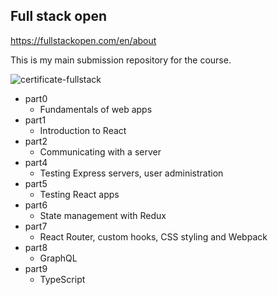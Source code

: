 ## Full stack open
https://fullstackopen.com/en/about

This is my main submission repository for the course.

![certificate-fullstack](https://user-images.githubusercontent.com/64977718/154258784-db90e1b1-4bbb-4c40-a10b-749fcaf6c90e.png)

- part0
    - Fundamentals of web apps
- part1
    - Introduction to React
- part2
    - Communicating with a server
- part4
    - Testing Express servers, user administration
- part5
    - Testing React apps
- part6
    - State management with Redux
- part7
    - React Router, custom hooks, CSS styling and Webpack
- part8
    - GraphQL
- part9
    - TypeScript
